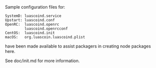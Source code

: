 Sample configuration files for:
```
SystemD: luascoind.service
Upstart: luascoind.conf
OpenRC:  luascoind.openrc
         luascoind.openrcconf
CentOS:  luascoind.init
macOS:   org.luascoin.luascoind.plist
```
have been made available to assist packagers in creating node packages here.

See doc/init.md for more information.
